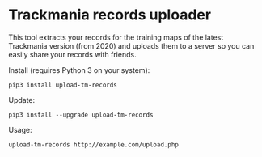Trackmania records uploader
===========================

This tool extracts your records for the training maps of the latest
Trackmania version (from 2020) and uploads them to a server so you can
easily share your records with friends.

Install (requires Python 3 on your system):

	pip3 install upload-tm-records

Update:

	pip3 install --upgrade upload-tm-records

Usage:

	upload-tm-records http://example.com/upload.php
